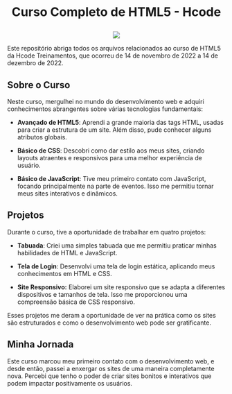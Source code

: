 # <p align="center">Curso Completo de HTML5 - Hcode</p>

<p align="center">
    <img src="https://github.com/GabrielLima5/curso-html5-hcode/blob/main/Certificado/certificado.jpg">
</p>
Este repositório abriga todos os arquivos relacionados ao curso de HTML5 da Hcode Treinamentos, que ocorreu de 14 de novembro de 2022 a 14 de dezembro de 2022.

## Sobre o Curso
Neste curso, mergulhei no mundo do desenvolvimento web e adquiri conhecimentos abrangentes sobre várias tecnologias fundamentais:

* **Avançado de HTML5**: Aprendi a grande maioria das tags HTML, usadas para criar a estrutura de um site. Além disso, pude conhecer alguns atributos globais.

* **Básico de CSS**: Descobri como dar estilo aos meus sites, criando layouts atraentes e responsivos para uma melhor experiência de usuário.

* **Básico de JavaScript**: Tive meu primeiro contato com JavaScript, focando principalmente na parte de eventos. Isso me permitiu tornar meus sites interativos e dinâmicos.

## Projetos
Durante o curso, tive a oportunidade de trabalhar em quatro projetos:

* **Tabuada**: Criei uma simples tabuada que me permitiu praticar minhas habilidades de HTML e JavaScript.

* **Tela de Login**: Desenvolvi uma tela de login estática, aplicando meus conhecimentos em HTML e CSS.

* **Site Responsivo:** Elaborei um site responsivo que se adapta a diferentes dispositivos e tamanhos de tela. Isso me proporcionou uma compreensão básica de CSS responsivo.

Esses projetos me deram a oportunidade de ver na prática como os sites são estruturados e como o desenvolvimento web pode ser gratificante.

## Minha Jornada
Este curso marcou meu primeiro contato com o desenvolvimento web, e desde então, passei a enxergar os sites de uma maneira completamente nova. Percebi que tenho o poder de criar sites bonitos e interativos que podem impactar positivamente os usuários.